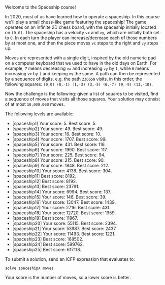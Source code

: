 Welcome to the Spaceship course!

In 2020, most of us have learned how to operate a spaceship. In this course we'll play a small chess-like game featuring the spaceship! The game operates on an infinite 2D chess board, with the spaceship initially located on `(0,0)`. The spaceship has a velocity `vx` and `vy`, which are initially both set to `0`. In each turn the player can increase/decrease each of those numbers by at most one, and then the piece moves `vx` steps to the right and `vy` steps up.

Moves are represented with a single digit, inspired by the old numeric pad on a computer keyboard that we used to have in the old days on Earth. For example, `7` means decreasing `vx` and increasing `vy` by `1`, while `6` means increasing `vx` by `1` and keeping `vy` the same. A path can then be represented by a sequence of digits, e.g. the path `236659` visits, in this order, the following squares: `(0,0) (0,-1) (1,-3) (3,-5) (6,-7) (9,-9) (13,-10)`.

Now the challenge is the following: given a list of squares to be visited, find a sequence of moves that visits all those squares. Your solution may consist of at most `10,000,000` moves.

The following levels are available:
* [spaceship1] Your score: 5. Best score: 5.
* [spaceship2] Your score: 49. Best score: 49.
* [spaceship3] Your score: 16. Best score: 10.
* [spaceship4] Your score: 1707. Best score: 99.
* [spaceship5] Your score: 431. Best score: 116.
* [spaceship6] Your score: 1990. Best score: 117.
* [spaceship7] Your score: 225. Best score: 94.
* [spaceship8] Your score: 215. Best score: 90.
* [spaceship9] Your score: 1848. Best score: 212.
* [spaceship10] Your score: 4138. Best score: 304.
* [spaceship11] Best score: 8192.
* [spaceship12] Best score: 8192.
* [spaceship13] Best score: 23791.
* [spaceship14] Your score: 6994. Best score: 137.
* [spaceship15] Your score: 146. Best score: 39.
* [spaceship16] Your score: 13047. Best score: 1439.
* [spaceship17] Your score: 2716. Best score: 431.
* [spaceship18] Your score: 12720. Best score: 1959.
* [spaceship19] Best score: 11967.
* [spaceship20] Your score: 55115. Best score: 2394.
* [spaceship21] Your score: 53987. Best score: 2437.
* [spaceship22] Your score: 11493. Best score: 1221.
* [spaceship23] Best score: 168502.
* [spaceship24] Best score: 599762.
* [spaceship25] Best score: 617118.

To submit a solution, send an ICFP expression that evaluates to:

```
solve spaceshipX moves
```

Your score is the number of moves, so a lower score is better.
